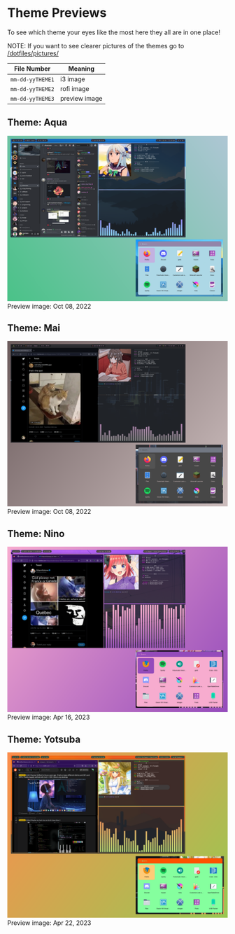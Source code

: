# Theme Previews
To see which theme your eyes like the most here they all are in one place!

NOTE: If you want to see clearer pictures of the themes go to [/dotfiles/pictures/](https://github.com/sanicsquirtle420/dotfiles/tree/main/pictures) 

|        File Number     |                 Meaning                  |
| ---------------------- | ---------------------------------------- |
| `mm-dd-yyTHEME1`       | i3 image                                 |
| `mm-dd-yyTHEME2`       | rofi image                               |
| `mm-dd-yyTHEME3`       | preview image                            |

## Theme: Aqua
![preview image](https://raw.githubusercontent.com/sanicsquirtle420/dotfiles/main/pictures/10-08-22aqua3.png)
Preview image: Oct 08, 2022

## Theme: Mai
![i3 rofi image](https://raw.githubusercontent.com/sanicsquirtle420/dotfiles/main/pictures/10-08-22mai3.png)
Preview image: Oct 08, 2022

## Theme: Nino
![i3 image](https://raw.githubusercontent.com/sanicsquirtle420/dotfiles/main/pictures/04-16-23nino3.png)
Preview image: Apr 16, 2023

## Theme: Yotsuba
![i3 image](https://raw.githubusercontent.com/sanicsquirtle420/dotfiles/main/pictures/04-22-23yotsuba3.png)
Preview image: Apr 22, 2023
